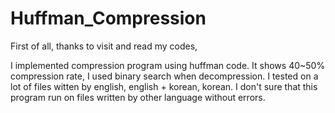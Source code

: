 # Huffman_Compression

First of all, thanks to visit and read my codes,

I implemented compression program using huffman code.
It shows 40~50% compression rate, I used binary search when decompression.
I tested on a lot of files witten by english, english + korean, korean. I don't sure that this program run on files written by other language without errors.
